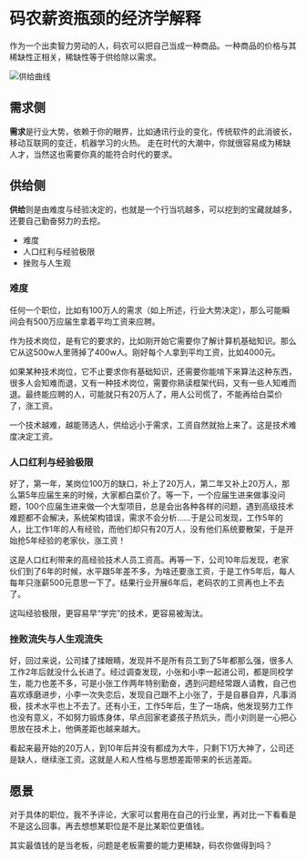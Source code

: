 # 码农薪资瓶颈的经济学解释

作为一个出卖智力劳动的人，码农可以把自己当成一种商品。一种商品的价格与其稀缺性正相关，稀缺性等于供给除以需求。

![供给曲线](../img/gongji.png)

## 需求侧

**需求**是行业大势，依赖于你的眼界，比如通讯行业的变化，传统软件的此消彼长，移动互联网的变迁，机器学习的火热。
走在时代的大潮中，你就很容易成为稀缺人才，当然这也需要你真的能符合时代的要求。

## 供给侧

**供给**则是由难度与经验决定的，也就是一个行当坑越多，可以挖到的宝藏就越多，还要自己勤奋努力的去挖。

- 难度
- 人口红利与经验极限
- 挫败与人生观

### 难度

任何一个职位，比如有100万人的需求（如上所述，行业大势决定），那么可能瞬间会有500万应届生拿着平均工资来应聘。

作为技术岗位，是有它的要求的，比如刚开始它需要你了解计算机基础知识。那么它从这500w人里筛掉了400w人。刚好每个人拿到平均工资，比如4000元。

如果某种技术岗位，它不止要求你有基础知识，还需要你能啃下来算法这种东西，很多人会知难而退，又有一种技术岗位，需要你熟读框架代码，又有一些人知难而退。最终能应聘的人，可能就只有20万人了，用人公司慌了，不能再给白菜价了，涨工资。

一个技术越难，越能筛选人，供给远小于需求，工资自然就抬上来了。这是技术难度决定工资。

### 人口红利与经验极限

好了，第一年，某岗位100万的缺口，补上了20万人，第二年又补上20万人，那么第5年应届生来的时候，大家都白菜价了。等一下，一个应届生进来做事没问题，100个应届生进来做一个大型项目，总是会出各种各样的问题，遇到高级技术难题都不会解决，系统架构错误，需求不会分析……于是公司发现，工作5年的人，比工作1年的人有经验，而他们却只有20万人，没有他们系统要散架，于是开始抢5年经验的老家伙，涨工资！

这是人口红利带来的高经验技术人员工资高。再等一下，公司10年后发现，老家伙们到了6年的时候，水平跟5年差不多，为啥还要涨工资，于是工作5年后，每人每年只涨薪500元意思一下了。结果行业开展6年后，老码农的工资再也上不去了。

这叫经验极限，更容易早“学完”的技术，更容易被淘汰。

### 挫败流失与人生观流失

好，回过来说，公司揉了揉眼睛，发现并不是所有员工到了5年都那么强，很多人工作2年后就没什么长进了。经过调查发现，小张和小李一起进公司，都是同校学生，能力也差不多，可是小张工作两年特别勤奋，遇到问题经常跟人请教，自己也喜欢琢磨进步，小李一次失恋后，发现自己跟不上小张了，于是自暴自弃，凡事消极，技术水平也上不去了。还有小王，工作5年后，生了一场病，他发现努力工作也没有意义，不如努力锻炼身体，早点回家老婆孩子热炕头，而小刘则是一心把心思放在技术上，他俩差距也越来越大。

看起来最开始的20万人，到10年后并没有都成为大牛，只剩下1万大神了，公司还是缺人，继续涨工资。这就是人和人性格与思想差距带来的长远差距。

## 愿景

对于具体的职位，我不予评论，大家可以套用在自己的行业里，再对比一下看看是不是这么回事。再去想想某职位是不是比某职位更值钱。

其实最值钱的是当老板，问题是老板需要的能力更稀缺，码农你做得到吗？